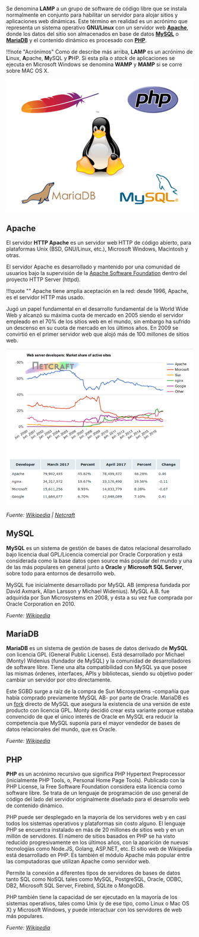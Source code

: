 Se denomina **LAMP** a un grupo de software de código libre que se instala normalmente en conjunto para habilitar un servidor para alojar sitios y aplicaciones web dinámicas. Este término en realidad es un acrónimo que representa un sistema operativo **GNU/Linux** con un servidor web **[Apache](https://httpd.apache.org/)**, donde los datos del sitio son almacenados en base de datos **[MySQL](https://www.mysql.com/)** o **[MariaDB](https://mariadb.org/)** y el contenido dinámico es procesado con **[PHP](https://secure.php.net/)**.

!!!note "Acrónimos"
	Como de describe más arriba, **LAMP** es un acrónimo de **L**inux, **A**pache, **M**ySQL y **P**HP. Si esta pila o _stack_ de aplicaciones se ejecuta en Microsoft Windows se denomina **WAMP** y **MAMP** si se corre sobre MAC OS X. 

![LAMPStack](imgLamp/lamp.svg)


## Apache

El servidor **HTTP Apache** es un servidor web HTTP de código abierto, para plataformas Unix (BSD, GNU/Linux, etc.), Microsoft Windows, Macintosh y otras. 

El servidor Apache es desarrollado y mantenido por una comunidad de usuarios bajo la supervisión de la [Apache Software Foundation](https://www.apache.org/) dentro del proyecto HTTP Server (httpd).

!!!quote ""
	Apache tiene amplia aceptación en la red: desde 1996, Apache, es el servidor HTTP más usado. 

Jugó un papel fundamental en el desarrollo fundamental de la World Wide Web y alcanzó su máxima cuota de mercado en 2005 siendo el servidor empleado en el 70% de los sitios web en el mundo, sin embargo ha sufrido un descenso en su cuota de mercado en los últimos años. En 2009 se convirtió en el primer servidor web que alojó más de 100 millones de sitios web.

![Estadísticas de Netcraft para abril de 2017](imgLamp/netcraft_2017_04.png)

_Fuente: [Wikipedia](https://es.wikipedia.org/wiki/Servidor_HTTP_Apache)  |  [Netcraft](https://news.netcraft.com/archives/2017/04/21/april-2017-web-server-survey.html)_

## MySQL
**MySQL** es un sistema de gestión de bases de datos relacional desarrollado bajo licencia dual GPL/Licencia comercial por Oracle Corporation y está considerada como la base datos open source más popular del mundo y una de las más populares en general junto a **Oracle** y **Microsoft SQL Server**, sobre todo para entornos de desarrollo web.

MySQL fue inicialmente desarrollado por MySQL AB (empresa fundada por David Axmark, Allan Larsson y Michael Widenius). MySQL A.B. fue adquirida por Sun Microsystems en 2008, y ésta a su vez fue comprada por Oracle Corporation en 2010.

_Fuente: [Wikipedia](https://es.wikipedia.org/wiki/MySQL)_

## MariaDB
**MariaDB** es un sistema de gestión de bases de datos derivado de **MySQL** con licencia GPL (General Public License). Está desarrollado por Michael (Monty) Widenius (fundador de MySQL) y la comunidad de desarrolladores de software libre. Tiene una alta compatibilidad con MySQL ya que posee las mismas órdenes, interfaces, APIs y bibliotecas, siendo su objetivo poder cambiar un servidor por otro directamente. 

Este SGBD surge a raíz de la compra de Sun Microsystems -compañía que había comprado previamente MySQL AB- por parte de Oracle. MariaDB es un [fork](https://es.wikipedia.org/wiki/Bifurcaci%C3%B3n_(desarrollo_de_software)) directo de MySQL que asegura la existencia de una versión de este producto con licencia GPL. Monty decidió crear esta variante porque estaba convencido de que el único interés de Oracle en MySQL era reducir la competencia que MySQL suponía para el mayor vendedor de bases de datos relacionales del mundo, que es Oracle.

_Fuente: [Wikipedia](https://es.wikipedia.org/wiki/MariaDB)_

## PHP

**PHP** es un acrónimo recursivo que significa PHP Hypertext Preprocessor (inicialmente PHP Tools, o, Personal Home Page Tools). Publicado con la PHP License, la Free Software Foundation considera esta licencia como software libre. Se trata de un lenguaje de programación de uso general de código del lado del servidor originalmente diseñado para el desarrollo web de contenido dinámico. 

PHP puede ser desplegado en la mayoría de los servidores web y en casi todos los sistemas operativos y plataformas sin costo alguno. El lenguaje PHP se encuentra instalado en más de 20 millones de sitios web y en un millón de servidores. El número de sitios basados en PHP se ha visto reducido progresivamente en los últimos años, con la aparición de nuevas tecnologías como Node.JS, Golang, ASP.NET, etc. El sitio web de Wikipedia está desarrollado en PHP. Es también el módulo Apache más popular entre las computadoras que utilizan Apache como servidor web.

Permite la conexión a diferentes tipos de servidores de bases de datos tanto SQL como NoSQL tales como MySQL, PostgreSQL, Oracle, ODBC, DB2, Microsoft SQL Server, Firebird, SQLite o MongoDB.

PHP también tiene la capacidad de ser ejecutado en la mayoría de los sistemas operativos, tales como Unix (y de ese tipo, como Linux o Mac OS X) y Microsoft Windows, y puede interactuar con los servidores de web más populares.

_Fuente: [Wikipedia](https://es.wikipedia.org/wiki/PHP)_